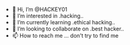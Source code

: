 - 👋 Hi, I’m @HACKEY01
- 👀 I’m interested in .hacking..
- 🌱 I’m currently learning .ethical hacking..
- 💞️ I’m looking to collaborate on .best hacker..
- 📫 How to reach me ... don't try to find me 


<!---
HACKEY01/HACKEY01 is a ✨ special ✨ repository because its `README.md` (this file) appears on your GitHub profile.
You can click the Preview link to take a look at your changes.
--->
